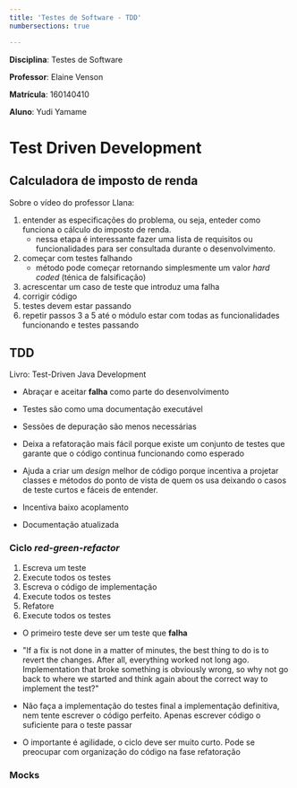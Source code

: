 ```yaml
---
title: 'Testes de Software - TDD' 
numbersections: true

---
```


<!--
Link da entrega:
https://aprender3.unb.br/mod/assign/view.php?id=689081

-->

**Disciplina**: Testes de Software

**Professor**: Elaine Venson

**Matrícula**: 160140410

**Aluno**: Yudi Yamame

<!-- 

3) Enviar nesta tarefa do Moodle:

- Um resumo dos passos realizados no vídeo para a construção da calculadora de imposto de renda;
- Um resumo da técnica TDD;
- Um resumo sobre os tipos de Mock (dublês de teste). 

-->

# Test Driven Development 

## Calculadora de imposto de renda

Sobre o vídeo do professor Llana:

1. entender as especificações do problema, ou seja, enteder como funciona o 
cálculo do imposto de renda.
    - nessa etapa é interessante fazer uma lista de requisitos ou funcionalidades
    para ser consultada durante o desenvolvimento.
1. começar com testes falhando
    - método pode começar retornando simplesmente um valor _hard coded_ (ténica de 
    falsificação)
1. acrescentar um caso de teste que introduz uma falha
1. corrigir código
1. testes devem estar passando
1. repetir passos 3 a 5 até o módulo estar com todas as funcionalidades 
funcionando e testes passando

## TDD

Livro: Test-Driven Java Development

- Abraçar e aceitar **falha** como parte do desenvolvimento

- Testes são como uma documentação executável

- Sessões de depuração são menos necessárias

- Deixa a refatoração mais fácil porque existe um conjunto de testes
que garante que o código continua funcionando como esperado

- Ajuda a criar um _design_ melhor de código porque incentiva a 
projetar classes e métodos do ponto de vista de quem os usa deixando
o casos de teste curtos e fáceis de entender.

- Incentiva baixo acoplamento

- Documentação atualizada

### Ciclo _red-green-refactor_

1. Escreva um teste
2. Execute todos os testes
3. Escreva o código de implementação
4. Execute todos os testes
5. Refatore
6. Execute todos os testes

- O primeiro teste deve ser um teste que **falha**

- "If a fix is not done in a matter of minutes, the best thing to do is to revert the changes. After all, everything worked not long ago. Implementation that broke something is obviously wrong, so why not go back to where we started and think again about the correct way to implement the test?"

- Não faça a implementação do testes final a implementação definitiva, 
nem tente escrever o código perfeito. Apenas escrever código o suficiente para o teste passar

- O importante é agilidade, o ciclo deve ser muito curto. Pode se 
preocupar com organização do código na fase refatoração


### Mocks